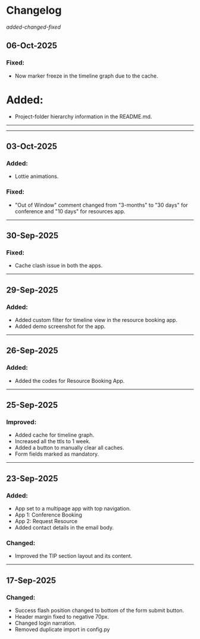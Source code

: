 # Changelog

_added-changed-fixed_

## 06-Oct-2025

### Fixed:

- Now marker freeze in the timeline graph due to the cache.

# Added:

- Project-folder hierarchy information in the README.md.

---

---

## 03-Oct-2025

### Added:

- Lottie animations.

### Fixed:

- "Out of Window" comment changed from "3-months" to "30 days" for conference and "10 days" for resources app.

---

## 30-Sep-2025

### Fixed:

- Cache clash issue in both the apps.

---

## 29-Sep-2025

### Added:

- Added custom filter for timeline view in the resource booking app.
- Added demo screenshot for the app.

---

## 26-Sep-2025

### Added:

- Added the codes for Resource Booking App.

---

## 25-Sep-2025

### Improved:

- Added cache for timeline graph.
- Increased all the ttls to 1 week.
- Added a button to manually clear all caches.
- Form fields marked as mandatory.

---

## 23-Sep-2025

### Added:

- App set to a multipage app with top navigation.
- App 1: Conference Booking
- App 2: Request Resource
- Added contact details in the email body.

### Changed:

- Improved the TIP section layout and its content.

---

## 17-Sep-2025

### Changed:

- Success flash position changed to bottom of the form submit button.
- Header margin fixed to negative 70px.
- Changed login narration.
- Removed duplicate import in config.py

